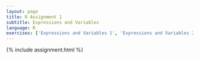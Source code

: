 ```yaml
---
layout: page
title: R Assignment 1
subtitle: Expressions and Variables
language: R
exercises: ['Expressions and Variables 1', 'Expressions and Variables 2', 'Expressions and Variables 3', 'Functions 1', 'Expressions and Variables 5', 'Data Analysis']
---
```


{% include assignment.html %}
